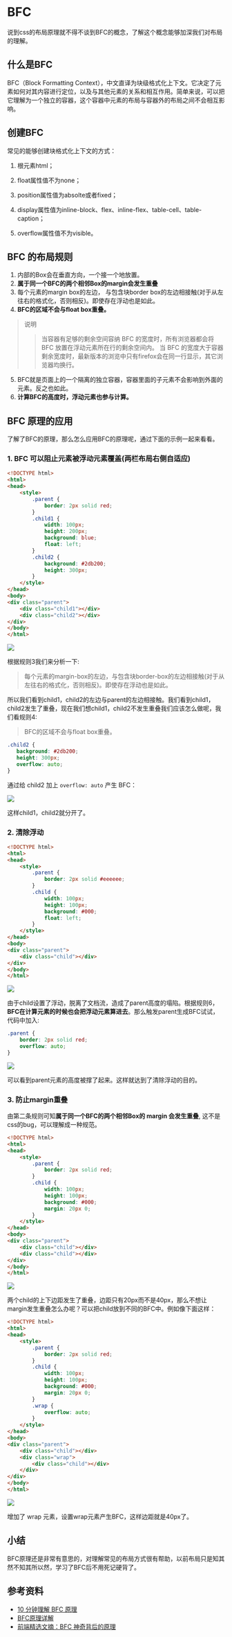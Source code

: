 
# BFC

说到css的布局原理就不得不谈到BFC的概念，了解这个概念能够加深我们对布局的理解。
##  什么是BFC
BFC（Block Formatting Context），中文直译为块级格式化上下文。它决定了元素如何对其内容进行定位，以及与其他元素的关系和相互作用。简单来说，可以把它理解为一个独立的容器，这个容器中元素的布局与容器外的布局之间不会相互影响。
## 创建BFC

常见的能够创建块格式化上下文的方式：

1. 根元素html；

2. float属性值不为none；

3. position属性值为absolte或者fixed；

4. display属性值为inline-block、flex、inline-flex、table-cell、table-caption；

5. overflow属性值不为visible。


## BFC 的布局规则

1. 内部的Box会在垂直方向，一个接一个地放置。
2. **属于同一个BFC的两个相邻Box的margin会发生重叠**
3. 每个元素的margin box的左边， 与包含块border box的左边相接触(对于从左往右的格式化，否则相反)。即使存在浮动也是如此。
4. **BFC的区域不会与float box重叠。**
>说明
>>当容器有足够的剩余空间容纳 BFC 的宽度时，所有浏览器都会将 BFC 放置在浮动元素所在行的剩余空间内。 
当 BFC 的宽度大于容器剩余宽度时，最新版本的浏览中只有firefox会在同一行显示，其它浏览器均换行。
5. BFC就是页面上的一个隔离的独立容器，容器里面的子元素不会影响到外面的元素。反之也如此。
6. **计算BFC的高度时，浮动元素也参与计算。**

## BFC 原理的应用

了解了BFC的原理，那么怎么应用BFC的原理呢，通过下面的示例一起来看看。


### 1. BFC 可以阻止元素被浮动元素覆盖(两栏布局右侧自适应)
```html
<!DOCTYPE html>
<html>
<head>
    <style>
        .parent {
            border: 2px solid red;
        }
        .child1 {
            width: 100px;
            height: 200px;
            background: blue;
            float: left;
        }
        .child2 {
            background: #2db200;
            height: 300px;
        }
    </style>
</head>
<body>
<div class="parent">
    <div class="child1"></div>
    <div class="child2"></div>
</div>
</body>
</html>
```

![](./1.png)

根据规则3我们来分析一下:
>每个元素的margin-box的左边，与包含块border-box的左边相接触(对于从左往右的格式化，否则相反)。即使存在浮动也是如此。
 
所以我们看到child1，child2的左边与parent的左边相接触。我们看到child1，child2发生了重叠，现在我们想child1，child2不发生重叠我们应该怎么做呢，我们看规则4:

>BFC的区域不会与float box重叠。

 ```css
.child2 {
    background: #2db200;
    height: 300px;
    overflow: auto;
}
```
通过给 child2 加上 `overflow: auto` 产生 BFC：

![](./2.png)
 
这样child1，child2就分开了。
### 2. 清除浮动
```html
<!DOCTYPE html>
<html>
<head>
    <style>
        .parent {
            border: 2px solid #eeeeee;
        }
        .child {
            width: 100px;
            height: 100px;
            background: #000;
            float: left;
        }
    </style>
</head>
<body>
<div class="parent">
    <div class="child"></div>
</div>
</body>
</html>
```
![](./3.png)

由于child设置了浮动，脱离了文档流，造成了parent高度的塌陷。根据规则6，**BFC在计算元素的时候也会把浮动元素算进去**。那么触发parent生成BFC试试，代码中加入:

```css
.parent {
    border: 2px solid red;
    overflow: auto;
}
```
![](./4.png)

可以看到parent元素的高度被撑了起来。这样就达到了清除浮动的目的。

### 3. 防止margin重叠

由第二条规则可知**属于同一个BFC的两个相邻Box的 margin 会发生重叠**,  这不是css的bug，可以理解成一种规范。

```html
<!DOCTYPE html>
<html>
<head>
    <style>
        .parent {
            border: 2px solid red;
        }
        .child {
            width: 100px;
            height: 100px;
            background: #000;
            margin: 20px 0;
        }
    </style>
</head>
<body>
<div class="parent">
    <div class="child"></div>
    <div class="child"></div>
</div>
</body>
</html>
```

![](./5.png)

两个child的上下边距发生了重叠，边距只有20px而不是40px，那么不想让margin发生重叠怎么办呢？可以把child放到不同的BFC中。例如像下面这样：
```html
<!DOCTYPE html>
<html>
<head>
    <style>
        .parent {
            border: 2px solid red;
        }
        .child {
            width: 100px;
            height: 100px;
            background: #000;
            margin: 20px 0;
        }
        .wrap {
            overflow: auto;
        }
    </style>
</head>
<body>
<div class="parent">
    <div class="child"></div>
    <div class="wrap">
        <div class="child"></div>
    </div>
</div>
</body>
</html>
```

![](./6.png)

增加了 wrap 元素，设置wrap元素产生BFC，这样边距就是40px了。
 
## 小结

BFC原理还是非常有意思的，对理解常见的布局方式很有帮助，以前布局只是知其然不知其所以然，学习了BFC后不用死记硬背了。

## 参考资料

* [10 分钟理解 BFC 原理](https://zhuanlan.zhihu.com/p/25321647)
* [BFC原理详解](https://segmentfault.com/a/1190000006740129)
* [前端精选文摘：BFC 神奇背后的原理](https://www.cnblogs.com/lhb25/p/inside-block-formatting-ontext.html)
